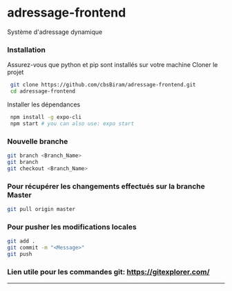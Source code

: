 # adressage-frontend

Système d'adressage dynamique

### Installation

Assurez-vous que python et pip sont installés sur votre machine
Cloner le projet

```sh
 git clone https://github.com/cbsBiram/adressage-frontend.git
 cd adressage-frontend
```

Installer les dépendances

```sh
 npm install -g expo-cli
 npm start # you can also use: expo start
```

### Nouvelle branche

```sh
git branch <Branch_Name>
git branch
git checkout <Branch_Name>
```

### Pour récupérer les changements effectués sur la branche Master

```sh
git pull origin master
```

### Pour pusher les modifications locales

```sh
git add .
git commit -m "<Message>"
git push
```

### Lien utile pour les commandes git: https://gitexplorer.com/

---
